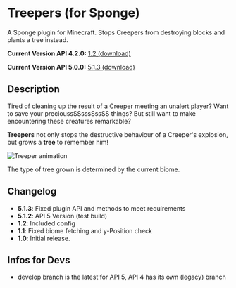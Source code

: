 # Treepers (for Sponge)
A Sponge plugin for Minecraft. Stops Creepers from destroying blocks and plants a tree instead.

**Current Version API 4.2.0:** [1.2 (download)](https://raw.githubusercontent.com/Knechtcraft/treepers-sponge/master/release/treepers-1.2.jar)

**Current Version API 5.0.0:** [5.1.3 (download)](https://raw.githubusercontent.com/Knechtcraft/treepers-sponge/master/release/treepers-5.1.3.jar)


## Description
Tired of cleaning up the result of a Creeper meeting an unalert player? Want to save your precioussSSsssSssSS things? But still want to make encountering these creatures remarkable?

**Treepers** not only stops the destructive behaviour of a Creeper's explosion, but grows a **tree** to remember him!

![Treeper animation](https://raw.githubusercontent.com/Knechtcraft/treepers-sponge/master/anim.gif)

The type of tree grown is determined by the current biome.

## Changelog
* **5.1.3**: Fixed plugin API and methods to meet requirements
* **5.1.2**: API 5 Version (test build)
* **1.2**: Included config
* **1.1**: Fixed biome fetching and y-Position check
* **1.0**: Initial release.

## Infos for Devs
* develop branch is the latest for API 5, API 4 has its own (legacy) branch
